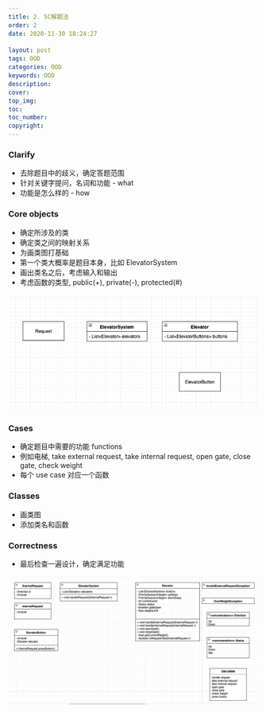 ```yaml
---
title: 2. 5C解题法
order: 2
date: 2020-11-30 18:24:27

layout: post
tags: OOD
categories: OOD
keywords: OOD
description:
cover:
top_img:
toc:
toc_number:
copyright:
---
```


### Clarify

- 去除题目中的歧义，确定答题范围
- 针对关键字提问，名词和功能 - what
- 功能是怎么样的 - how

### Core objects

- 确定所涉及的类
- 确定类之间的映射关系
- 为画类图打基础
- 第一个类大概率是题目本身，比如 ElevatorSystem
- 画出类名之后，考虑输入和输出
- 考虑函数的类型, public(+), private(-), protected(#)

![image tooltip here](./assets/2.png)

### Cases

- 确定题目中需要的功能 functions
- 例如电梯, take external request, take internal request, open gate, close gate, check weight
- 每个 use case 对应一个函数

### Classes

- 画类图
- 添加类名和函数

### Correctness

- 最后检查一遍设计，确定满足功能

![image tooltip here](./assets/3.png)
